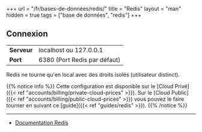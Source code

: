 +++
url = "/fr/bases-de-données/redis/"
title = "Redis"
layout = "man"
hidden = true
tags = ["base de données", "redis"]
+++

## Connexion

|             |                              |
|-------------|------------------------------|
| **Serveur** | localhost ou 127.0.0.1       |
| **Port**    | 6380 (Port Redis par défaut) |

Redis ne tourne qu'en local avec des droits isolés (utilisateur distinct).

{{% notice info %}}
Cette configuration est disponible sur le [Cloud Privé]({{< ref "accounts/billing/private-cloud-prices" >}}). Sur le [Cloud Public]({{< ref "accounts/billing/public-cloud-prices" >}}) vous pouvez le faire tourner en suivant ce [guide]({{< ref "guides/redis" >}}).
{{% /notice %}}

---

- [Documentation Redis](https://redis.io/documentation)
